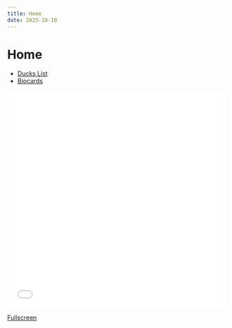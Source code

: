 ```yaml
---
title: Home
date: 2025-10-10
---
```


# Home

* [Ducks List](ducks/index)
* [Biocards](biocards/index)

<iframe width="100%" height="500px" frameborder="0" allowfullscreen allow="geolocation" src="//umap.openstreetmap.de/de/map/sems-ducks_107680?scaleControl=false&miniMap=false&scrollWheelZoom=false&zoomControl=true&editMode=disabled&moreControl=true&searchControl=null&tilelayersControl=null&embedControl=null&datalayersControl=true&onLoadPanel=none&captionBar=false&captionMenus=true"></iframe><p><a href="//umap.openstreetmap.de/de/map/sems-ducks_107680?scaleControl=false&miniMap=false&scrollWheelZoom=true&zoomControl=true&editMode=disabled&moreControl=true&searchControl=null&tilelayersControl=null&embedControl=null&datalayersControl=true&onLoadPanel=none&captionBar=false&captionMenus=true">Fullscreen</a></p>
